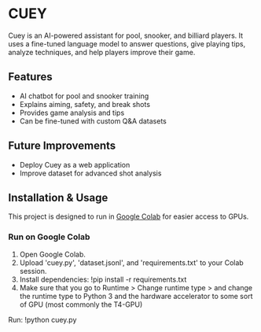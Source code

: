 # CUEY
Cuey is an AI-powered assistant for pool, snooker, and billiard players. 
It uses a fine-tuned language model to answer questions, give playing tips, 
analyze techniques, and help players improve their game.

## Features
- AI chatbot for pool and snooker training
- Explains aiming, safety, and break shots
- Provides game analysis and tips
- Can be fine-tuned with custom Q&A datasets

## Future Improvements
- Deploy Cuey as a web application
- Improve dataset for advanced shot analysis

## Installation & Usage
This project is designed to run in [Google Colab](https://colab.research.google.com/) 
for easier access to GPUs.

### Run on Google Colab 
1. Open Google Colab.
2. Upload 'cuey.py', 'dataset.jsonl', and 'requirements.txt' to your Colab session.
3. Install dependencies:
   !pip install -r requirements.txt
4. Make sure that you go to Runtime > Change runtime type > and change the runtime type to Python 3 and the hardware accelerator to some sort of GPU
   (most commonly the T4-GPU)

Run:
!python cuey.py

